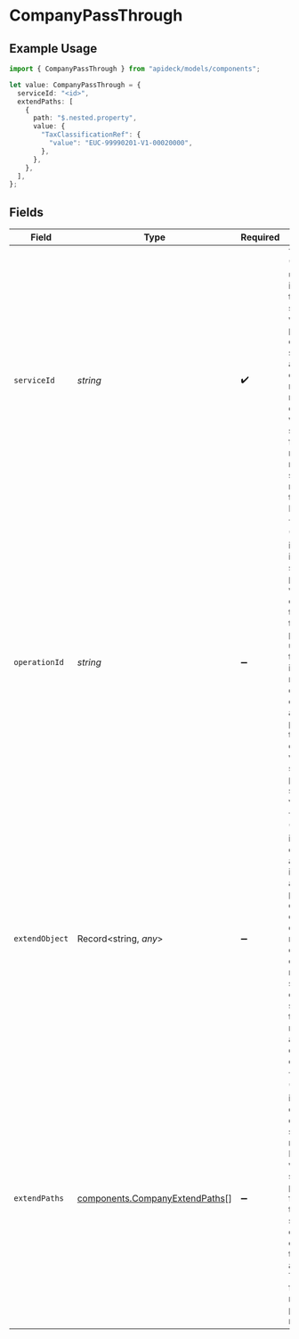 # CompanyPassThrough

## Example Usage

```typescript
import { CompanyPassThrough } from "apideck/models/components";

let value: CompanyPassThrough = {
  serviceId: "<id>",
  extendPaths: [
    {
      path: "$.nested.property",
      value: {
        "TaxClassificationRef": {
          "value": "EUC-99990201-V1-00020000",
        },
      },
    },
  ],
};
```

## Fields

| Field                                                                                                                                                                                                                                                                                                                    | Type                                                                                                                                                                                                                                                                                                                     | Required                                                                                                                                                                                                                                                                                                                 | Description                                                                                                                                                                                                                                                                                                              |
| ------------------------------------------------------------------------------------------------------------------------------------------------------------------------------------------------------------------------------------------------------------------------------------------------------------------------ | ------------------------------------------------------------------------------------------------------------------------------------------------------------------------------------------------------------------------------------------------------------------------------------------------------------------------ | ------------------------------------------------------------------------------------------------------------------------------------------------------------------------------------------------------------------------------------------------------------------------------------------------------------------------ | ------------------------------------------------------------------------------------------------------------------------------------------------------------------------------------------------------------------------------------------------------------------------------------------------------------------------ |
| `serviceId`                                                                                                                                                                                                                                                                                                              | *string*                                                                                                                                                                                                                                                                                                                 | :heavy_check_mark:                                                                                                                                                                                                                                                                                                       | The 'service_id' is a unique identifier for the specific service to which this pass-through operation should be applied. It is crucial for routing the request to the correct service within the CRM system. This field is mandatory and must be a valid string representing the service's ID.                           |
| `operationId`                                                                                                                                                                                                                                                                                                            | *string*                                                                                                                                                                                                                                                                                                                 | :heavy_minus_sign:                                                                                                                                                                                                                                                                                                       | The 'operation_id' is an optional identifier that specifies a particular workflow operation for the pass-through. This is particularly useful when the request involves multiple downstream operations, allowing for precise targeting of the operation within the CRM system. If provided, it should be a valid string. |
| `extendObject`                                                                                                                                                                                                                                                                                                           | Record<string, *any*>                                                                                                                                                                                                                                                                                                    | :heavy_minus_sign:                                                                                                                                                                                                                                                                                                       | The 'extend_object' is a flexible object that allows for the inclusion of additional properties directly. This can be used to extend the data model with custom fields or attributes as needed for specific use cases. The structure of this object is not predefined, allowing for dynamic extension.                   |
| `extendPaths`                                                                                                                                                                                                                                                                                                            | [components.CompanyExtendPaths](../../models/components/companyextendpaths.md)[]                                                                                                                                                                                                                                         | :heavy_minus_sign:                                                                                                                                                                                                                                                                                                       | The 'extend_paths' is an array of objects designed for structured data modifications. Each object within the array specifies a path and value for modifying the data structure, enabling complex data transformations and extensions. This is useful for scenarios requiring precise data manipulation.                  |